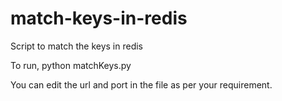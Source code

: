 # match-keys-in-redis
Script to match the keys in redis 


To run,
python matchKeys.py <pattern> <db-number>

You can edit the url and port in the file as per your requirement.
